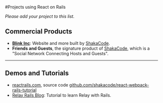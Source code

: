 #Projects using React on Rails

*Please add your project to this list.*

## Commercial Products
* **[Blink Inc](https://www.blinkinc.com)**: Website and more built by [ShakaCode](http://www.shakacode.com).
* **Friends and Guests**, the signature product of [ShakaCode](http://www.shakacode.com), which is a "Social Network Connecting Hosts and Guests".

--------

## Demos and Tutorials
* [reactrails.com](http://www.reactrails.com), source code [github.com/shakacode/react-webpack-rails-tutorial](https://github.com/shakacode/react-webpack-rails-tutorial/)
* [Relay Rails Blog](https://github.com/gauravtiwari/relay-rails-blog): Tutorial to learn Relay with Rails.
